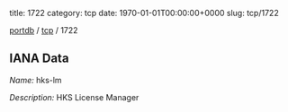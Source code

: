 title: 1722
category: tcp
date: 1970-01-01T00:00:00+0000
slug: tcp/1722

[portdb](/) / [tcp](/category/tcp.html) / 1722


## IANA Data

_Name:_ hks-lm

_Description:_ HKS License Manager

